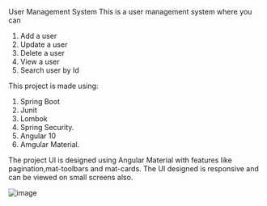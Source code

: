 User Management System
This is a user management system where you can 
1. Add a user
2. Update a user
3. Delete a user
4. View a user
5. Search user by Id

This project is made using:
1. Spring Boot
2. Junit
3. Lombok
4. Spring Security.
5. Angular 10 
6. Amgular Material.


The project UI is designed using Angular Material with features like pagination,mat-toolbars and mat-cards. The UI designed is responsive and can be viewed on small screens also.
 
 
 ![image](https://user-images.githubusercontent.com/80960895/117953720-ec0e5b80-b333-11eb-8732-0f936caa44ca.png)


